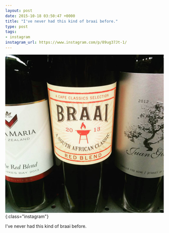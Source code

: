 ```yaml
---
layout: post
date: 2015-10-18 03:50:47 +0000
title: "I've never had this kind of braai before."
type: post
tags:
- instagram
instagram_url: https://www.instagram.com/p/89ug37Jt-1/
---
```


![Instagram - 89ug37Jt-1](/assets/89ug37Jt-1.jpg){:class="instagram"}

I've never had this kind of braai before.
